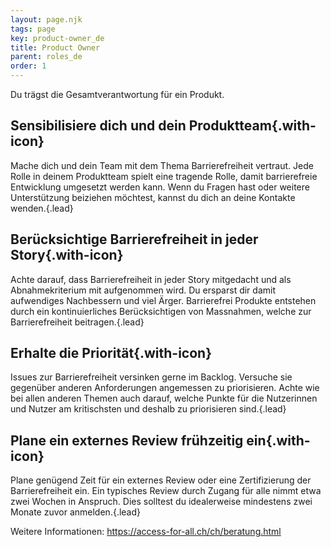 ```yaml
---
layout: page.njk
tags: page
key: product-owner_de
title: Product Owner
parent: roles_de
order: 1
---
```


Du trägst die Gesamtverantwortung für ein Produkt.

## <sbb-icon name="circle-tick-medium"></sbb-icon> Sensibilisiere dich und dein Produktteam{.with-icon}
Mache dich und dein Team mit dem Thema Barrierefreiheit vertraut. Jede Rolle in deinem Produktteam spielt eine tragende Rolle, damit barrierefreie Entwicklung umgesetzt werden kann. Wenn du Fragen hast oder weitere Unterstützung beiziehen möchtest, kannst du dich an deine <sbb-link variant="inline" type="button" href="/{{page.lang}}/accessibility/introduction/contact/">Kontakte</sbb-link> wenden.{.lead}

## <sbb-icon name="circle-tick-medium"></sbb-icon> Berücksichtige Barrierefreiheit in jeder Story{.with-icon}
Achte darauf, dass Barrierefreiheit in jeder Story mitgedacht und als Abnahmekriterium mit aufgenommen wird. Du ersparst dir damit aufwendiges Nachbessern und viel Ärger. Barrierefrei Produkte entstehen durch ein kontinuierliches Berücksichtigen von Massnahmen, welche zur Barrierefreiheit beitragen.{.lead}

## <sbb-icon name="circle-tick-medium"></sbb-icon> Erhalte die Priorität{.with-icon}
Issues zur Barrierefreiheit versinken gerne im Backlog. Versuche sie gegenüber anderen Anforderungen angemessen zu priorisieren. Achte wie bei allen anderen Themen auch darauf, welche Punkte für die Nutzerinnen und Nutzer am kritischsten und deshalb zu priorisieren sind.{.lead}

## <sbb-icon name="circle-tick-medium"></sbb-icon> Plane ein externes Review frühzeitig ein{.with-icon}
Plane genügend Zeit für ein externes Review oder eine <sbb-link variant="inline" type="button" href="/{{page.lang}}/accessibility/introduction/further-information/">Zertifizierung</sbb-link> der Barrierefreiheit ein. Ein typisches Review durch Zugang für alle nimmt etwa zwei Wochen in Anspruch. Dies solltest du idealerweise mindestens zwei Monate zuvor anmelden.{.lead}

Weitere Informationen: <sbb-link variant="inline" type="button" href="https://access-for-all.ch/ch/beratung.html">https://access-for-all.ch/ch/beratung.html</sbb-link>